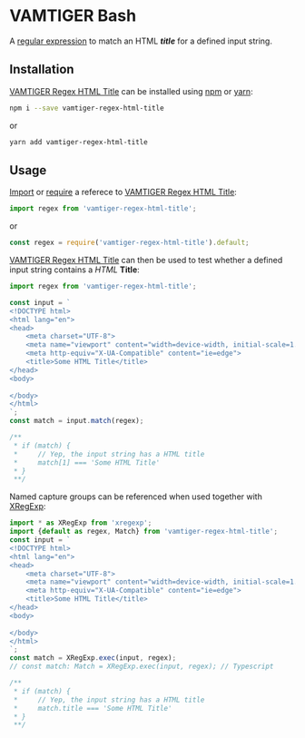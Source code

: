 # VAMTIGER Bash
A [regular expression](https://developer.mozilla.org/en-US/docs/Web/JavaScript/Guide/Regular_Expressions) to match an HTML **_title_** for a defined input string.

## Installation
[VAMTIGER Regex HTML Title](https://github.com/vamtiger-project/vamtiger-regex-html-title) can be installed using [npm](https://www.npmjs.com/) or [yarn]():
```bash
npm i --save vamtiger-regex-html-title
```
or
```bash
yarn add vamtiger-regex-html-title
```

## Usage
[Import](https://developer.mozilla.org/en-US/docs/Web/JavaScript/Reference/Statements/import) or [require](https://nodejs.org/api/modules.html#modules_require) a referece to [VAMTIGER Regex HTML Title](https://github.com/vamtiger-project/vamtiger-regex-html-title):
```javascript
import regex from 'vamtiger-regex-html-title';
```
or
```javascript
const regex = require('vamtiger-regex-html-title').default;
```

[VAMTIGER Regex HTML Title](https://github.com/vamtiger-project/vamtiger-regex-html-title) can then be used to test whether a defined input string contains a _HTML_ **Title**:
```javascript
import regex from 'vamtiger-regex-html-title';

const input = `
<!DOCTYPE html>
<html lang="en">
<head>
    <meta charset="UTF-8">
    <meta name="viewport" content="width=device-width, initial-scale=1.0">
    <meta http-equiv="X-UA-Compatible" content="ie=edge">
    <title>Some HTML Title</title>
</head>
<body>
    
</body>
</html>
`;
const match = input.match(regex);

/**
 * if (match) {
 *     // Yep, the input string has a HTML title
 *     match[1] === 'Some HTML Title'
 * }
 **/
```

Named capture groups can be referenced when used together with [XRegExp](https://www.npmjs.com/package/xregexp):
```javascript
import * as XRegExp from 'xregexp';
import {default as regex, Match} from 'vamtiger-regex-html-title';
const input = `
<!DOCTYPE html>
<html lang="en">
<head>
    <meta charset="UTF-8">
    <meta name="viewport" content="width=device-width, initial-scale=1.0">
    <meta http-equiv="X-UA-Compatible" content="ie=edge">
    <title>Some HTML Title</title>
</head>
<body>
    
</body>
</html>
`;
const match = XRegExp.exec(input, regex);
// const match: Match = XRegExp.exec(input, regex); // Typescript

/**
 * if (match) {
 *     // Yep, the input string has a HTML title
 *     match.title === 'Some HTML Title'
 * }
 **/
```